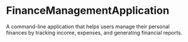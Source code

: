 # FinanceManagementApplication
A command-line application that helps users manage their personal finances by tracking income, expenses, and generating financial reports.
